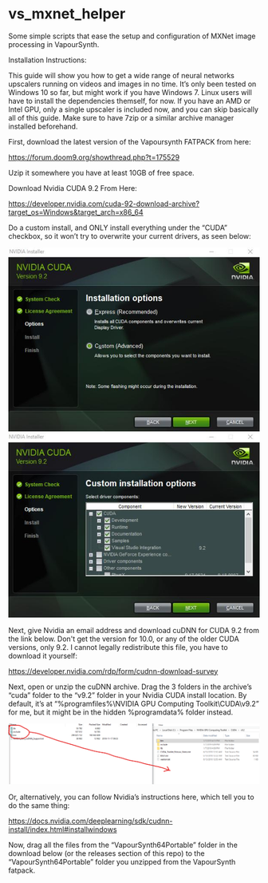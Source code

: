 # vs_mxnet_helper
Some simple scripts that ease the setup and configuration of MXNet image processing in VapourSynth.

Installation Instructions:

This guide will show you how to get a wide range of neural networks upscalers running on videos and images in no time. It’s only been tested on Windows 10 so far, but might work if you have Windows 7. Linux users will have to install the dependencies themself, for now. If you have an AMD or Intel GPU, only a single upscaler is included now, and you can skip basically all of this guide. Make sure to have 7zip or a similar archive manager installed beforehand. 

First, download the latest version of the Vapoursynth FATPACK from here: 

https://forum.doom9.org/showthread.php?t=175529

Uzip it somewhere you have at least 10GB of free space.

Download Nvidia CUDA 9.2 From Here:

https://developer.nvidia.com/cuda-92-download-archive?target_os=Windows&target_arch=x86_64

Do a custom install, and ONLY install everything under the “CUDA” checkbox, so it won’t try to overwrite your current drivers, as seen below:

![Screenshot](CUDA1.jpg)
![Screenshot](CUDA2.jpg)

Next, give Nvidia an email address and download cuDNN for CUDA 9.2 from the link below. Don't get the version for 10.0, or any of the older CUDA versions, only 9.2. I cannot legally redistribute this file, you have to download it yourself: 

https://developer.nvidia.com/rdp/form/cudnn-download-survey

Next, open or unzip the cuDNN archive. Drag the 3 folders in the archive’s “cuda” folder to the “v9.2” folder in your Nvidia CUDA install location. By default, it’s at “%programfiles%\NVIDIA GPU Computing Toolkit\CUDA\v9.2” for me, but it might be in the hidden %programdata% folder instead. 

![Screenshot](cuDNN.png)

Or, alternatively, you can follow Nvidia’s instructions here, which tell you to do the same thing:

https://docs.nvidia.com/deeplearning/sdk/cudnn-install/index.html#installwindows

Now, drag all the files from the “VapourSynth64Portable” folder in the download below (or the releases section of this repo) to the “VapourSynth64Portable” folder you unzipped from the VapourSynth fatpack. 
